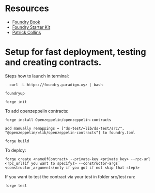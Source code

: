 # Resources

-   [Foundry Book](https://onbjerg.github.io/foundry-book/)
-   [Foundry Starter Kit](https://github.com/smartcontractkit/foundry-starter-kit)
-   [Patrick Collins](https://github.com/PatrickAlphaC/foundry-play)

# Setup for fast deployment, testing and creating contracts.

Steps how to launch in terminal:

```
- curl -L https://foundry.paradigm.xyz | bash
```
```
foundryup
```
```
forge init
```
To add openzeppelin contracts:
```
forge install Openzeppelin/openzeppelin-contracts
```
```
add manually remappings = ["ds-test/=lib/ds-test/src/", "@openzeppelin/=lib/openzeppelin-contracts"] to foundry.toml
```
```
forge build
```
To deploy:
```
forge create <nameOfContract> --private-key <private_key> --rpc-url <rpc_url(if you want to specify)> --constructor-args <constructor_arguments(only if you got if not skip that step)>
```
If you want to test the contract via your test in folder src/test run:
```
forge test
```

